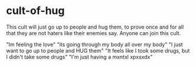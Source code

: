 # cult-of-hug
This cult will just go up to people and hug them, to prove once and for all that they are not haters like their enemies say. Anyone can join this cult.

"Im feeling the love"
"its going through my body all over my body"
"I just want to go up to people and HUG them"
"It feels like I took some drugs, but I didn't take some drugs"
"I'm just having a mxntxl xpxsxdx"
